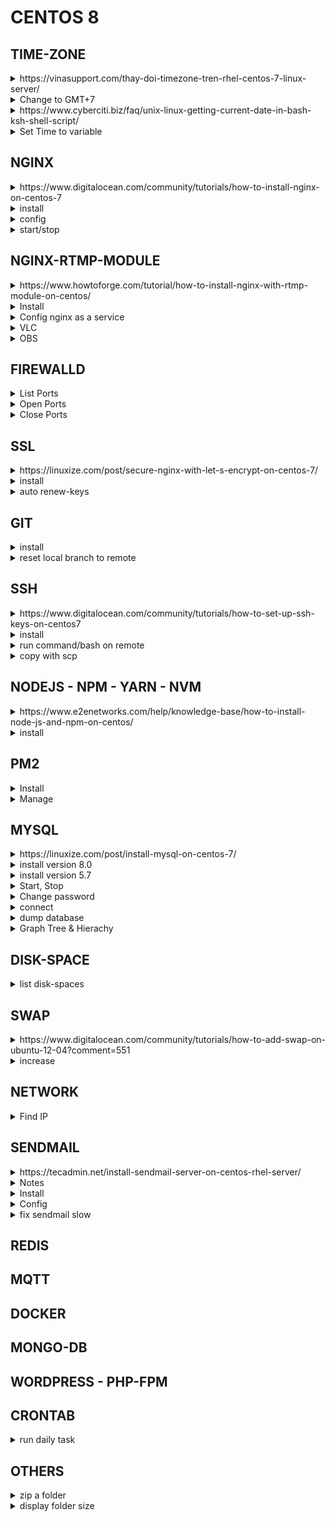 # CENTOS 8

## TIME-ZONE
<details>
<summary>https://vinasupport.com/thay-doi-timezone-tren-rhel-centos-7-linux-server/</summary>
</details>

<details>
            <summary>Change to GMT+7</summary>

```bash
timedatectl
timedatectl set-timezone Asia/Ho_Chi_Minh
timedatectl list-timezones
```
</details>

<details>
<summary>https://www.cyberciti.biz/faq/unix-linux-getting-current-date-in-bash-ksh-shell-script/</summary>
</details>

<details>
            <summary>Set Time to variable</summary>

```bash
folderBackup="backup_$(date +"%Y-%m-%d")"
echo $folderBackup
```
</details>

## NGINX

<details>
<summary>https://www.digitalocean.com/community/tutorials/how-to-install-nginx-on-centos-7</summary>
</details>


<details>
            <summary>install</summary>

```bash
sudo yum install epel-release
sudo yum install nginx
sudo systemctl start nginx

# open ports
sudo firewall-cmd --permanent --zone=public --add-service=http 
sudo firewall-cmd --permanent --zone=public --add-service=https
sudo firewall-cmd --reload
```
</details>

<details>
            <summary>config</summary>

```bash
/etc/nginx/nginx.conf
```
</details>

<details>
            <summary>start/stop</summary>

```bash
sudo systemctl enable nginx
/usr/share/nginx/html   # default server root
```
</details>

## NGINX-RTMP-MODULE
<details>
<summary>https://www.howtoforge.com/tutorial/how-to-install-nginx-with-rtmp-module-on-centos/</summary>
</details>

<details>
            <summary>Install</summary>

```bash
sudo yum -y groupinstall 'Development Tools'
sudo yum -y install epel-release
sudo yum install -y  wget git unzip perl perl-devel perl-ExtUtils-Embed libxslt libxslt-devel libxml2 libxml2-devel gd gd-devel pcre-devel GeoIP GeoIP-devel
cd /usr/local/src
wget https://nginx.org/download/nginx-1.14.0.tar.gz
tar -xzvf nginx-1.14.0.tar.gz
wget https://ftp.pcre.org/pub/pcre/pcre-8.42.zip
unzip pcre-8.42.zip
wget https://www.zlib.net/zlib-1.2.11.tar.gz
tar -xzvf zlib-1.2.11.tar.gz
wget https://www.openssl.org/source/openssl-1.1.0h.tar.gz
tar -xzvf openssl-1.1.0h.tar.gz
git clone https://github.com/sergey-dryabzhinsky/nginx-rtmp-module.git
rm -f *.tar.gz *.zip
ls -lah
cd nginx-1.14.0/
./configure --prefix=/etc/nginx \
            --sbin-path=/usr/sbin/nginx \
            --modules-path=/usr/lib64/nginx/modules \
            --conf-path=/etc/nginx/nginx.conf \
            --error-log-path=/var/log/nginx/error.log \
            --pid-path=/var/run/nginx.pid \
            --lock-path=/var/run/nginx.lock \
            --user=nginx \
            --group=nginx \
            --build=CentOS \
            --builddir=nginx-1.14.0 \
            --with-select_module \
            --with-poll_module \
            --with-threads \
            --with-file-aio \
            --with-http_ssl_module \
            --with-http_v2_module \
            --with-http_realip_module \
            --with-http_addition_module \
            --with-http_xslt_module=dynamic \
            --with-http_image_filter_module=dynamic \
            --with-http_geoip_module=dynamic \
            --with-http_sub_module \
            --with-http_dav_module \
            --with-http_flv_module \
            --with-http_mp4_module \
            --with-http_gunzip_module \
            --with-http_gzip_static_module \
            --with-http_auth_request_module \
            --with-http_random_index_module \
            --with-http_secure_link_module \
            --with-http_degradation_module \
            --with-http_slice_module \
            --with-http_stub_status_module \
            --http-log-path=/var/log/nginx/access.log \
            --http-client-body-temp-path=/var/cache/nginx/client_temp \
            --http-proxy-temp-path=/var/cache/nginx/proxy_temp \
            --http-fastcgi-temp-path=/var/cache/nginx/fastcgi_temp \
            --http-uwsgi-temp-path=/var/cache/nginx/uwsgi_temp \
            --http-scgi-temp-path=/var/cache/nginx/scgi_temp \
            --with-mail=dynamic \
            --with-mail_ssl_module \
            --with-stream=dynamic \
            --with-stream_ssl_module \
            --with-stream_realip_module \
            --with-stream_geoip_module=dynamic \
            --with-stream_ssl_preread_module \
            --with-compat \
            --with-pcre=../pcre-8.42 \
            --with-pcre-jit \
            --with-zlib=../zlib-1.2.11 \
            --with-openssl=../openssl-1.1.0h \
            --with-openssl-opt=no-nextprotoneg \
            --add-module=../nginx-rtmp-module \
            --with-debug
sudo make
sudo make install
# sudo make clean # if build failed
sudo ln -s /usr/lib64/nginx/modules /etc/nginx/modules
sudo useradd -r -d /var/cache/nginx/ -s /sbin/nologin -U nginx
mkdir -p /var/cache/nginx/
chown -R nginx:nginx /var/cache/nginx/
nginx -t
nginx -V
```
</details>

<details>
            <summary>Config nginx as a service</summary>

#### **`/lib/systemd/system/nginx.service`**
```bash
[Unit]
Description=nginx - high performance web server
Documentation=https://nginx.org/en/docs/
After=network-online.target remote-fs.target nss-lookup.target
Wants=network-online.target

[Service]
Type=forking
PIDFile=/var/run/nginx.pid
ExecStartPre=/usr/sbin/nginx -t -c /etc/nginx/nginx.conf
ExecStart=/usr/sbin/nginx -c /etc/nginx/nginx.conf
ExecReload=/bin/kill -s HUP $MAINPID
ExecStop=/bin/kill -s TERM $MAINPID

[Install]
WantedBy=multi-user.target
```

```bash
systemctl daemon-reload
systemctl start nginx
systemctl enable nginx
cd /etc/nginx/
mv nginx.conf nginx.conf.asli
```

#### **`/etc/nginx/nginx.conf`**
```bash
worker_processes  auto;
events {
    worker_connections  1024;
}

# RTMP configuration
rtmp {
    server {
        listen 1935; # Listen on standard RTMP port
        chunk_size 4000;

        # Define the Application
        application show {
            live on;
            # Turn on HLS
            hls on;
            hls_path /mnt/hls/;
            hls_fragment 3;
            hls_playlist_length 60;
            # disable consuming the stream from nginx as rtmp
            deny play all;
        }
    }
}

http {
    sendfile off;
    tcp_nopush on;
    aio on;
    directio 512;
    default_type application/octet-stream;

    server {
        listen 8080;

        location / {
            # Disable cache
            add_header 'Cache-Control' 'no-cache';

            # CORS setup
            add_header 'Access-Control-Allow-Origin' '*' always;
            add_header 'Access-Control-Expose-Headers' 'Content-Length';

            # allow CORS preflight requests
            if ($request_method = 'OPTIONS') {
                add_header 'Access-Control-Allow-Origin' '*';
                add_header 'Access-Control-Max-Age' 1728000;
                add_header 'Content-Type' 'text/plain charset=UTF-8';
                add_header 'Content-Length' 0;
                return 204;
            }

            types {
                application/dash+xml mpd;
                application/vnd.apple.mpegurl m3u8;
                video/mp2t ts;
            }

            root /mnt/;
        }
    }
}
```

```bash
mkdir -p /mnt/hls
chown -R nginx:nginx /mnt/hls
nginx -t
systemctl restart nginx
```

#### **`/etc/nginx/nginx.conf`**
```bash
rtmp {
    # RTMP video on demand for mp4 files
    application vod {
        play /mnt/mp4s;
    }

    # RTMP stream using OBS
    application stream {
        live on;
    }
}
```

```bash
mkdir -p /mnt/mp4s
chown -R nginx:nginx /mnt/mp4s
nginx -t
systemctl restart nginx
```
</details>

<details>
            <summary>VLC</summary>

> rtmp://192.168.1.10:1935/vod/file.mp4
</details>

<details>
            <summary>OBS</summary>

> rtmp://192.168.1.10:1935/stream/

</details>

## FIREWALLD
<details>
            <summary>List Ports</summary>

```bash
sudo firewall-cmd --zone=public --permanent --list-ports
```
</details>

<details>
            <summary>Open Ports</summary>

```bash
sudo firewall-cmd --permanent --zone=public --add-service=http 
sudo firewall-cmd --permanent --zone=public --add-service=https
sudo firewall-cmd --zone=public --permanent --add-port=3000/tcp
sudo firewall-cmd --zone=public --permanent --add-port=4990-4999/udp
sudo firewall-cmd --reload
sudo firewall-cmd --zone=public --permanent --list-ports
```
</details>
<details>
            <summary>Close Ports</summary>

```bash
firewall-cmd --zone=public --remove-port=12345/tcp --permanent
firewall-cmd --reload
```
</details>

## SSL

<details>
            <summary>https://linuxize.com/post/secure-nginx-with-let-s-encrypt-on-centos-7/</summary>
</details>

<details>
            <summary>install</summary>

```bash
sudo yum install certbot
sudo openssl dhparam -out /etc/ssl/certs/dhparam.pem 2048
sudo mkdir -p /var/lib/letsencrypt/.well-known
sudo chgrp nginx /var/lib/letsencrypt
sudo chmod g+s /var/lib/letsencrypt
sudo mkdir /etc/nginx/snippets
```

#### **`/etc/nginx/snippets/letsencrypt.conf`**
```shell
location ^~ /.well-known/acme-challenge/ {
  allow all;
  root /var/lib/letsencrypt/;
  default_type "text/plain";
  try_files $uri =404;
}
```

#### **`/etc/nginx/snippets/ssl.conf`**
```shell
ssl_dhparam /etc/ssl/certs/dhparam.pem;

ssl_session_timeout 1d;
ssl_session_cache shared:SSL:50m;
ssl_session_tickets off;

ssl_protocols TLSv1 TLSv1.1 TLSv1.2;
ssl_ciphers 'ECDHE-ECDSA-CHACHA20-POLY1305:ECDHE-RSA-CHACHA20-POLY1305:ECDHE-ECDSA-AES128-GCM-SHA256:ECDHE-RSA-AES128-GCM-SHA256:ECDHE-ECDSA-AES256-GCM-SHA384:ECDHE-RSA-AES256-GCM-SHA384:DHE-RSA-AES128-GCM-SHA256:DHE-RSA-AES256-GCM-SHA384:ECDHE-ECDSA-AES128-SHA256:ECDHE-RSA-AES128-SHA256:ECDHE-ECDSA-AES128-SHA:ECDHE-RSA-AES256-SHA384:ECDHE-RSA-AES128-SHA:ECDHE-ECDSA-AES256-SHA384:ECDHE-ECDSA-AES256-SHA:ECDHE-RSA-AES256-SHA:DHE-RSA-AES128-SHA256:DHE-RSA-AES128-SHA:DHE-RSA-AES256-SHA256:DHE-RSA-AES256-SHA:ECDHE-ECDSA-DES-CBC3-SHA:ECDHE-RSA-DES-CBC3-SHA:EDH-RSA-DES-CBC3-SHA:AES128-GCM-SHA256:AES256-GCM-SHA384:AES128-SHA256:AES256-SHA256:AES128-SHA:AES256-SHA:DES-CBC3-SHA:!DSS';
ssl_prefer_server_ciphers on;

ssl_stapling on;
ssl_stapling_verify on;
resolver 8.8.8.8 8.8.4.4 valid=300s;
resolver_timeout 30s;

add_header Strict-Transport-Security "max-age=15768000; includeSubdomains; preload";
add_header X-Frame-Options SAMEORIGIN;
add_header X-Content-Type-Options nosniff;
```

#### **`/etc/nginx/conf.d/example.com.conf`**
```shell
server {
  listen 80;
  server_name example.com www.example.com;

  include snippets/letsencrypt.conf;
}
```

sudo systemctl reload nginx
sudo certbot certonly --agree-tos --email admin@example.com --webroot -w /var/lib/letsencrypt/ -d example.com -d www.example.com

#### **`/etc/nginx/conf.d/example.com.conf`**
```shell
server {
    listen 80;
    server_name www.example.com example.com;

    include snippets/letsencrypt.conf;
    return 301 https://$host$request_uri;
}

server {
    listen 443 ssl http2;
    server_name www.example.com;

    ssl_certificate /etc/letsencrypt/live/example.com/fullchain.pem;
    ssl_certificate_key /etc/letsencrypt/live/example.com/privkey.pem;
    ssl_trusted_certificate /etc/letsencrypt/live/example.com/chain.pem;
    include snippets/ssl.conf;
    include snippets/letsencrypt.conf;

    return 301 https://example.com$request_uri;
}

server {
    listen 443 ssl http2;
    server_name example.com;

    ssl_certificate /etc/letsencrypt/live/example.com/fullchain.pem;
    ssl_certificate_key /etc/letsencrypt/live/example.com/privkey.pem;
    ssl_trusted_certificate /etc/letsencrypt/live/example.com/chain.pem;
    include snippets/ssl.conf;
    include snippets/letsencrypt.conf;

    # . . . other code
}
```
</details>

<details>
            <summary>auto renew-keys</summary>

```shell
sudo systemctl reload nginx
sudo crontab -e
0 */12 * * * root test -x /usr/bin/certbot -a \! -d /run/systemd/system && perl -e 'sleep int(rand(3600))' && certbot -q renew --renew-hook "systemctl reload nginx"
sudo certbot renew --dry-run
```
</details>

## GIT
<details>
            <summary>install</summary>

```bash
sudo yum install git
git config --global core.editor "nano"
git --version
```
</details>

<details>
            <summary>reset local branch to remote</summary>

```bash
git fetch origin
git reset --hard origin/master
```
* note: save current changes to another branch (just in case)
</details>

## SSH

<details>
            <summary>https://www.digitalocean.com/community/tutorials/how-to-set-up-ssh-keys-on-centos7</summary>
</details>

<details>
            <summary>install</summary>

```bash
ssh-keygen
ssh-copy-id username@remote_host
cat ~/.ssh/id_rsa.pub
```
</details>

<details>
            <summary>run command/bash on remote</summary>

```bash
ssh root@ip "shell command or bash script"
```
</details>

<details>
            <summary>copy with scp</summary>

```bash
scp root@ip:/file-path ./                                   # copy from remote to local
scp ./file-to-copy root@ip:/path-to-save                    # copy from local to remote
```
</details>

## NODEJS - NPM - YARN - NVM
<details>
            <summary>https://www.e2enetworks.com/help/knowledge-base/how-to-install-node-js-and-npm-on-centos/</summary>
</details>

<details>
            <summary>install</summary>

```bash
curl https://raw.githubusercontent.com/creationix/nvm/v0.13.1/install.sh | bash
source ~/.bash_profile
nvm list-remote
nvm install v0.10.30
nvm list
nvm use v0.10.30
nvm alias default v0.10.30
node --version
npm --version

# yarn
curl --silent --location https://dl.yarnpkg.com/rpm/yarn.repo | tee /etc/yum.repos.d/yarn.repo
rpm --import https://dl.yarnpkg.com/rpm/pubkey.gpg
yum install yarn
yarn --version
```
</details>

## PM2
<details>
            <summary>Install</summary>

```shell
sudo npm i -g pm2 
```
</details>

<details>
            <summary>Manage</summary>

```shell
sudo pm2 start server.js
sudo pm2 logs               #view logs for all processes 
sudo pm2 startup            #enable PM2 to start at system boot
sudo pm2 startup systemd    #or explicitly specify systemd as startup system 
sudo pm2 save               #save current process list on reboot
sudo pm2 unstartup          #disable PM2 from starting at system boot
sudo pm2 update	            #update PM2 package
```
</details>

## MYSQL
<details>
            <summary>https://linuxize.com/post/install-mysql-on-centos-7/</summary>
</details>

<details>
            <summary>install version 8.0</summary>

```bash
sudo yum localinstall https://dev.mysql.com/get/mysql80-community-release-el7-1.noarch.rpm
sudo yum install mysql-community-server
```
</details>

<details>
            <summary>install version 5.7</summary>

```bash
sudo yum localinstall https://dev.mysql.com/get/mysql57-community-release-el7-11.noarch.rpm
sudo yum install mysql-community-server
```
</details>

<details>
            <summary>Start, Stop</summary>

```bash
sudo systemctl enable mysqld
sudo systemctl start mysqld
sudo systemctl status mysqld
```
</details>

<details>
            <summary>Change password</summary>

```bash
sudo grep 'temporary password' /var/log/mysqld.log     # print temp password
sudo mysql_secure_installation                         # enter temp password, new password
```
</details>

<details>
            <summary>connect</summary>

```bash
mysql -u root -p
CREATE DATABASE test_db;
use test_db;
```

```SQL
CREATE TABLE users (
  id INT PRIMARY KEY,
  name VARCHAR(30),
  email VARCHAR(30)
);
```
</details>

<details>
            <summary>dump database</summary>

```bash
mysql -u root -p[password] -Ae\"FLUSH TABLES WITH READ LOCK; SELECT SLEEP(5)\" &
mysqldump -u root -p[password] --single-transaction --routines --triggers database-name > /file-path.sql
```
</details>

<details>
            <summary>Graph Tree & Hierachy</summary>

Adjacency List Model vs Nested Set Model: http://mikehillyer.com/articles/managing-hierarchical-data-in-mysql/

Ebook: http://mikehillyer.com/articles/managing-hierarchical-data-in-mysql/

</details>

## DISK-SPACE
<details>
            <summary>list disk-spaces</summary>

```bash
df -h
mem -s
```
</details>

## SWAP

<details>
            <summary>https://www.digitalocean.com/community/tutorials/how-to-add-swap-on-ubuntu-12-04?comment=551</summary>
</details>

<details>
            <summary>increase</summary>

```bash
swapoff -a
sudo dd if=/dev/zero of=/swapfile bs=1024 count=1024k
```
</details>

## NETWORK

<details>
            <summary>Find IP</summary>

```bash
ip addr
```
</details>

## SENDMAIL
<details>
            <summary>https://tecadmin.net/install-sendmail-server-on-centos-rhel-server/</summary>
</details>
<details>
            <summary>Notes</summary>

**access** — Allow/Deny other systems to use Sendmail for outbound emails.

**domaintable** — Used for domain name mapping for Sendmail.

**local-host-names** — Used to define aliases for the host.

**mailertable** — Defined the instructions that override routing for particular domains.

**virtusertable** — Specifies a domain-specific form of aliasing, allowing multiple virtual domains to be hosted on one machine.
</details>

<details>
            <summary>Install</summary>

```bash
yum install sendmail sendmail-cf m4
```
</details>

<details>
            <summary>Config</summary>

#### **`/etc/mail/sendmail.mc`**
```bash
dnl DAEMON_OPTIONS(`Port=smtp,Addr=127.0.0.1, Name=MTA')dnl    # comment this line to allow receiving from anywhere
FEATURE(`relay_hosts_only')dnl    # Add this line above ‘MAILER’ option
```

```bash
hostname >> /etc/mail/relay-domains     # replace hostname with PC's Full hostname
```

#### recompile
````bash
m4 /etc/mail/sendmail.mc > /etc/mail/sendmail.cf
````

#### restart
```bash
/etc/init.d/sendmail restart
```
</details>

<details>
            <summary>fix sendmail slow</summary>

#### **`/etc/hosts`**
```bash
127.0.0.1 localhost
::1       localhost
127.0.0.1 localhost.localdomain localhost my-website.com
```
</details>

## REDIS

## MQTT

## DOCKER

## MONGO-DB

## WORDPRESS - PHP-FPM

## CRONTAB

<details>
            <summary>run daily task</summary>

```bash
env EDITOR=nano crontab -e          # open crontab with NANO

# min  hour  day_of_month  month  day_of_week  your_command
0  3  *  *  *  sh /path/to/your/file            # run daily task at 3:00am

crontab -l  # show crontab list
crontab -r  # remove crontab

```
</details>

## OTHERS

<details>
            <summary>zip a folder</summary>

```bash
zip -9 -r file.zip /path-to-compress -x \*node_modules\*    # ignore node_modules folder
```
</details>

<details>
            <summary>display folder size</summary>

```bash
df -h folder-path      # size of sub-directory
du -h folder-path      # size of sub-directory
dh -h folder-path       # sub-directories
dh -sh folder-path      # only path
```
</details>
